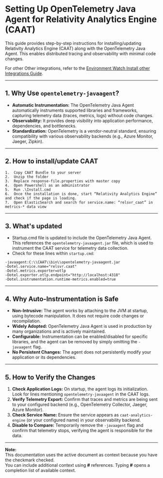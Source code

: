 # Setting Up OpenTelemetry Java Agent for Relativity Analytics Engine (CAAT)


This guide provides step-by-step instructions for installing/updating Relativity Analytics Engine (CAAT) along with the OpenTelemetry Java Agent. This enables distributed tracing and observability with minimal code changes.

For other Other integrations, refer to the [Environment Watch Install other Integrations Guide](environment_watch_install_other_integrations.md).

---

## 1. Why Use `opentelemetry-javaagent`?

- **Automatic Instrumentation:** The OpenTelemetry Java Agent automatically instruments supported libraries and frameworks, capturing telemetry data (traces, metrics, logs) without code changes.
- **Observability:** It provides deep visibility into application performance, dependencies, and bottlenecks.
- **Standardization:** OpenTelemetry is a vendor-neutral standard, ensuring compatibility with various observability backends (e.g., Azure Monitor, Jaeger, Zipkin).

---

## 2. How to install/update CAAT

    1.  Copy CAAT Bundle to your server
    2.  Unzip the folder
    3.  Replace response-file.properties with master copy
    4.  Open Powershell as an administrator
    5.  Run .\Install.cmd
    6.  Once the installation is done, start “Relativity Analytics Engine” and check if the page is loading.
    7.  Open ElasticSearch and search for service.name: “relsvr_caat” in metrics-* data view


---

## 3. What's updated

- Startup.cmd file is updated to include the OpenTelemetry Java Agent. This references the `opentelemetry-javaagent.jar` file, which is used to instrument the CAAT service for telemetry data collection.
- Check for these lines within `startup.cmd`:
```
-javaagent:C:\\CAAT\\bin\\opentelemetry-javaagent.jar 
-Dotel.service.name="relsvr.caat" 
-Dotel.metrics.exporter=otlp 
-Dotel.exporter.otlp.endpoint="http://localhost:4318" 
-Dotel.instrumentation.runtime-metrics.enabled=true
```
---

## 4. Why Auto-Instrumentation is Safe

- **Non-Intrusive:** The agent works by attaching to the JVM at startup, using bytecode manipulation. It does not require code changes or recompilation.
- **Widely Adopted:** OpenTelemetry Java Agent is used in production by many organizations and is actively maintained.
- **Configurable:** Instrumentation can be enabled/disabled for specific libraries, and the agent can be removed by simply omitting the `-javaagent` flag.
- **No Persistent Changes:** The agent does not persistently modify your application or its dependencies.

---

## 5. How to Verify the Changes

1. **Check Application Logs:** On startup, the agent logs its initialization. Look for lines mentioning `opentelemetry-javaagent` in the CAAT logs.
2. **Verify Telemetry Export:** Confirm that traces and metrics are being sent to your configured backend (e.g., OpenTelemetry Collector, Jaeger, Azure Monitor).
3. **Check Service Name:** Ensure the service appears as `caat-analytics-engine` (or your configured name) in your observability backend.
4. **Disable to Compare:** Temporarily remove the `-javaagent` flag and confirm that telemetry stops, verifying the agent is responsible for the data.

---

**Note:**  
This documentation uses the active document as context because you have the checkmark checked.  
You can include additional context using **#** references. Typing **#** opens a completion list of available context.
